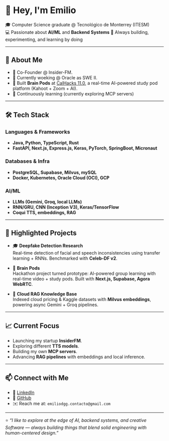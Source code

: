 # 👋 Hey, I'm Emilio

🎓 Computer Science graduate @ Tecnológico de Monterrey (ITESM)  
💻 Passionate about **AI/ML** and **Backend Systems**
🚀 Always building, experimenting, and learning by doing

---

## 🌟 About Me

- 🐰 Co-Founder @ Insider-FM.
- 🔬 Currently woeking @ Oracle as SWE II.
- 🧠 Built **Brain Pods** at [CalHacks 11.0](https://calhacks.io/), a real-time AI-powered study pod platform (Kahoot + Zoom + AI).
- 🤖 Continuously learning (currently exploring MCP servers)
---

## 🛠️ Tech Stack

### Languages & Frameworks
- **Java, Python, TypeScript, Rust**
- **FastAPI, Next.js, Express.js, Keras, PyTorch, SpringBoot, Micronaut**

### Databases & Infra
- **PostgreSQL, Supabase, Milvus, mySQL**
- **Docker, Kubernetes, Oracle Cloud (OCI), GCP**

### AI/ML
- **LLMs (Gemini, Groq, local LLMs)**
- **RNN/GRU, CNN (Inception V3), Keras/TensorFlow**
- **Coqui TTS, embeddings, RAG**

---

## 📌 Highlighted Projects

- 🎓 **Deepfake Detection Research**  
  Real-time detection of facial and speech inconsistencies using transfer learning + RNNs. Benchmarked with **Celeb-DF v2**.

- 🧩 **Brain Pods**  
  Hackathon project turned prototype: AI-powered group learning with real-time video + study pods. Built with **Next.js, Supabase, Agora WebRTC**.

- 📂 **Cloud RAG Knowledge Base**  
  Indexed cloud pricing & Kaggle datasets with **Milvus embeddings**, powering async Gemini + Groq pipelines.

---

## 📈 Current Focus

- Launching my startup **InsiderFM**.  
- Exploring different **TTS models**.  
- Building my own **MCP servers**.  
- Advancing **RAG pipelines** with embeddings and local inference.  

---

## 📫 Connect with Me

- 💼 [LinkedIn](https://linkedin.com/in/EmilioDeGyves) <!-- pon tu enlace real -->
- 🐙 [GitHub](https://github.com/emilioDeGyves) <!-- pon tu enlace real -->
- ✉️ Reach me at: `emiliodgg.contacto@gmail.com`

---

⭐️ *“I like to explore at the edge of AI, backend systems, and creative Software — always building things that blend solid engineering with human-centered design.”*
